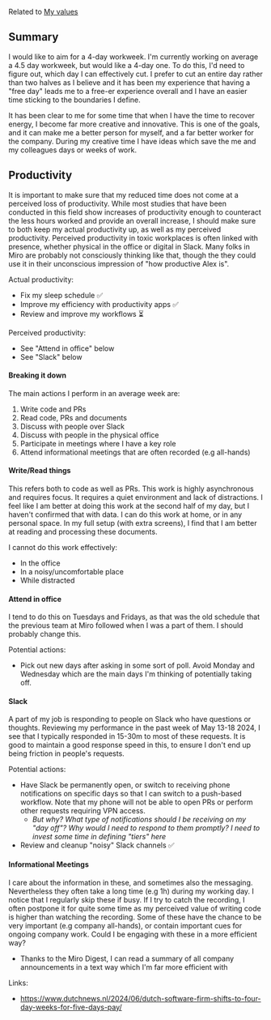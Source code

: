 Related to [My values](My%20values.md)

## Summary
I would like to aim for a 4-day workweek. I'm currently working on average a 4.5 day workweek, but would like a 4-day one. To do this, I'd need to figure out, which day I can effectively cut. I prefer to cut an entire day rather than two halves as I believe and it has been my experience that having a "free day" leads me to a free-er experience overall and I have an easier time sticking to the boundaries I define.

It has been clear to me for some time that when I have the time to recover energy, I become far more creative and innovative. This is one of the goals, and it can make me a better person for myself, and a far better worker for the company. During my creative time I have ideas which save the me and my colleagues days or weeks of work.

## Productivity
It is important to make sure that my reduced time does not come at a perceived loss of productivity. While most studies that have been conducted in this field show increases of productivity enough to counteract the less hours worked and provide an overall increase, I should make sure to both keep my actual productivity up, as well as my perceived productivity. Perceived productivity in toxic workplaces is often linked with presence, whether physical in the office or digital in Slack. Many folks in Miro are probably not consciously thinking like that, though the they could use it in their unconscious impression of "how productive Alex is".

Actual productivity:
* Fix my sleep schedule ✅
* Improve my efficiency with productivity apps ✅
* Review and improve my workflows ⏳

Perceived productivity:
* See "Attend in office" below
* See "Slack" below

#### Breaking it down
The main actions I perform in an average week are:
1. Write code and PRs
2. Read code, PRs and documents
3. Discuss with people over Slack
4. Discuss with people in the physical office
5. Participate in meetings where I have a key role
6. Attend informational meetings that are often recorded (e.g all-hands)

#### Write/Read things
This refers both to code as well as PRs. This work is highly asynchronous and requires focus. It requires a quiet environment and lack of distractions. I feel like I am better at doing this work at the second half of my day, but I haven't confirmed that with data. I can do this work at home, or in any personal space. In my full setup (with extra screens), I find that I am better at reading and processing these documents.

I cannot do this work effectively:
* In the office
* In a noisy/uncomfortable place
* While distracted

#### Attend in office
I tend to do this on Tuesdays and Fridays, as that was the old schedule that the previous team at Miro followed when I was a part of them. I should probably change this.

Potential actions:
* Pick out new days after asking in some sort of poll. Avoid Monday and Wednesday which are the main days I'm thinking of potentially taking off.

#### Slack
A part of my job is responding to people on Slack who have questions or thoughts. Reviewing my performance in the past week of May 13-18 2024, I see that I typically responded in 15-30m to most of these requests. It is good to maintain a good response speed in this, to ensure I don't end up being friction in people's requests.

Potential actions:
* Have Slack be permanently open, or switch to receiving phone notifications on specific days so that I can switch to a push-based workflow. Note that my phone will not be able to open PRs or perform other requests requiring VPN access.
	* *But why? What type of notifications should I be receiving on my "day off"? Why would I need to respond to them promptly? I need to invest some time in defining "tiers" here*
* Review and cleanup "noisy" Slack channels ✅

#### Informational Meetings
I care about the information in these, and sometimes also the messaging. Nevertheless they often take a long time (e.g 1h) during my working day. I notice that I regularly skip these if busy. If I try to catch the recording, I often postpone it for quite some time as my perceived value of writing code is higher than watching the recording. Some of these have the chance to be very important (e.g company all-hands), or contain important cues for ongoing company work. Could I be engaging with these in a more efficient way?
* Thanks to the Miro Digest, I can read a summary of all company announcements in a text way which I'm far more efficient with


Links:
* https://www.dutchnews.nl/2024/06/dutch-software-firm-shifts-to-four-day-weeks-for-five-days-pay/